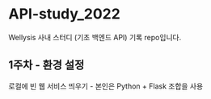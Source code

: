# API-study_2022

Wellysis 사내 스터디 (기초 백엔드 API) 기록 repo입니다.


## 1주차 - 환경 설정

로컬에 빈 웹 서비스 띄우기 - 본인은 Python + Flask 조합을 사용
